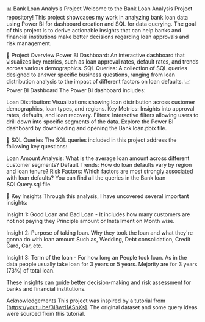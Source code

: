 📊 Bank Loan Analysis Project
Welcome to the Bank Loan Analysis Project repository! This project showcases my work in analyzing bank loan data using Power BI for dashboard creation and SQL for data querying. The goal of this project is to derive actionable insights that can help banks and financial institutions make better decisions regarding loan approvals and risk management.

🌟 Project Overview
Power BI Dashboard: An interactive dashboard that visualizes key metrics, such as loan approval rates, default rates, and trends across various demographics.
SQL Queries: A collection of SQL queries designed to answer specific business questions, ranging from loan distribution analysis to the impact of different factors on loan defaults.
📈 Power BI Dashboard
The Power BI dashboard includes:

Loan Distribution: Visualizations showing loan distribution across customer demographics, loan types, and regions.
Key Metrics: Insights into approval rates, defaults, and loan recovery.
Filters: Interactive filters allowing users to drill down into specific segments of the data.
Explore the Power BI dashboard by downloading and opening the Bank loan.pbix file.

📝 SQL Queries
The SQL queries included in this project address the following key questions:

Loan Amount Analysis: What is the average loan amount across different customer segments?
Default Trends: How do loan defaults vary by region and loan tenure?
Risk Factors: Which factors are most strongly associated with loan defaults?
You can find all the queries in the Bank loan SQLQuery.sql file.


🧐 Key Insights
Through this analysis, I have uncovered several important insights:

Insight 1: Good Loan and Bad Loan - It includes how many customers are not not paying they Principle amount or Installment on Month wise.

Insight 2: Purpose of taking loan. Why they took the loan and what they're gonna do with loan amount Such as, Wedding, Debt consolidation, Credit Card, Car, etc.

Insight 3: Term of the loan - For how long an People took loan. As in the data people usually take loan for 3 years or 5 years. Mejority are for 3 years (73%) of total loan.

These insights can guide better decision-making and risk assessment for banks and financial institutions.

Acknowledgements
This project was inspired by a tutorial from [https://youtu.be/3I8wd1AShXs]. The original dataset and some query ideas were sourced from this tutorial.
